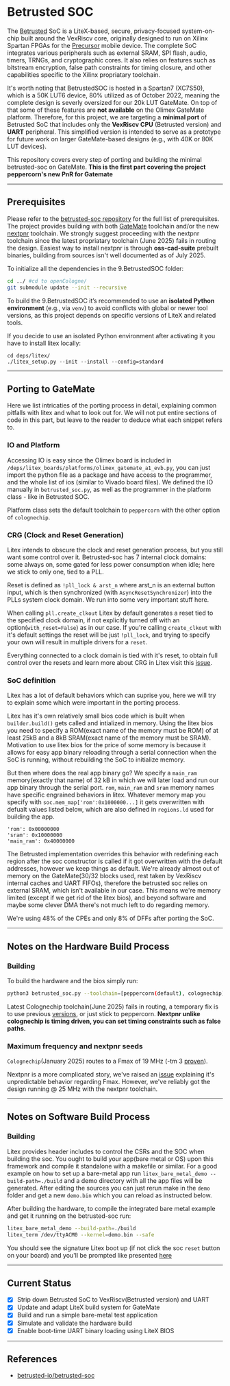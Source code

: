 # Betrusted SOC

The [Betrusted](https://github.com/betrusted-io/betrusted-soc) SoC is a LiteX-based, secure, privacy-focused system-on-chip built around the VexRiscv core, originally designed to run on Xilinx Spartan FPGAs for the [Precursor](https://www.crowdsupply.com/sutajio-kosagi/precursor) mobile device. The complete SoC integrates various peripherals such as external SRAM, SPI flash, audio, timers, TRNGs, and cryptographic cores. It also relies on features such as bitstream encryption, false path constraints for timing closure, and other capabilities specific to the Xilinx propriatary toolchain.

 It's worth noting that BetrustedSOC is hosted in a Spartan7 (XC7S50), which is a 50K LUT6 device, 80% utilized as of October 2022, meaning the complete design is severly oversized for our 20k LUT GateMate. On top of that some of these features are **not available** on the Olimex GateMate platform. Therefore, for this project, we are targeting a **minimal port** of Betrusted SoC that includes only the **VexRiscv CPU** (Betrusted version) and **UART** peripheral. This simplified version is intended to serve as a prototype for future work on larger GateMate-based designs (e.g., with 40K or 80K LUT devices).

 This repository covers every step of porting and building the minimal betrusted-soc on GateMate. **This is the first part covering the project peppercorn's new PnR for Gatemate**
<!-- Within this work package, we also plan to create a comprehensive blog that describes all FPGA/RTL developed for the project. -->
---

## Prerequisites

Please refer to the [betrusted-soc repository](https://github.com/betrusted-io/betrusted-soc) for the full list of prerequisites. The project provides building with both [GateMate](https://www.colognechip.com/programmable-logic/gatemate/#tab-313425) toolchain and/or the new [nextpnr](https://www.colognechip.com/programmable-logic/gatemate/#tab-313425) toolchain. We strongly suggest proceeding with the nextpnr toolchain since the latest propriatary toolchain (June 2025) fails in routing the design. Easiest way to install nextpnr is through **oss-cad-suite** prebuilt binaries, building from sources isn't well documented as of July 2025.

To initialize all the dependencies in the 9.BetrustedSOC folder:
```bash
cd ../ #cd to openCologne/
git submodule update --init --recursive
```

To build the 9.BetrustedSOC it’s recommended to use an **isolated Python environment** (e.g., via `venv`) to avoid conflicts with global or newer tool versions, as this project depends on specific versions of LiteX and related tools. 

If you decide to use an isolated Python environment after activating it you have to install litex locally:
```
cd deps/litex/
./litex_setup.py --init --install --config=standard
```

---

## Porting to GateMate
Here we list intricaties of the porting process in detail, explaining common pitfalls with litex and what to look out for. We will not put entire sections of code in this part, but leave to the reader to deduce what each snippet refers to.
### IO and Platform
Accessing IO is easy since the Olimex board is included in `/deps/litex_boards/platforms/olimex_gatemate_a1_evb.py`, you can just import the python file as a package and have access to the programmer, and the whole list of ios (similar to Vivado board files). We defined the IO manually in `betrusted_soc.py`, as well as the programmer in the platform class - like in Betrusted SOC. 

Platform class sets the default toolchain to `peppercorn` with the other option of `colognechip`.
### CRG (Clock and Reset Generation)
Litex intends to obscure the clock and reset generation process, but you still want some control over it. Betrusted-soc has 7 internal clock domains: some always on, some gated for less power consumption when idle; here we stick to only one, tied to a PLL.

Reset is defined as `!pll_lock & arst_n` where arst_n is an external button input, which is then synchronized (with `AsyncResetSynchronizer`) into the PLLs system clock domain. We run into some very important stuff here.

When calling `pll.create_clkout` Litex by default generates a reset tied to the specified clock domain, if not explicitly turned off with an option(`with_reset=False`) as in our case. If you're calling `create_clkout` with it's default settings the reset will be just `!pll_lock`, and trying to specify your own will result in multiple drivers for a `reset`.

Everything connected to a clock domain is tied with it's reset, to obtain full control over the resets and learn more about CRG in Litex visit this [issue](https://github.com/enjoy-digital/litex/issues/1805).

### SoC definition
Litex has a lot of default behaviors which can suprise you, here we will try to explain some which were important in the porting process.

Litex has it's own relatively small bios code which is built when `builder.build()` gets called and intialized in memory. Using the litex bios you need to specify a ROM(exact name of the memory must be ROM) of at least 25kB and a 8kB SRAM(exact name of the memory must be SRAM). Motivation to use litex bios for the price of some memory is because it allows for easy app binary reloading through a serial connection when the SoC is running, without rebuilding the SoC to initialize memory. 

But then where does the real app binary go? We specify a `main_ram` memory(exactly that name) of 32 kB in which we will later load and run our app binary through the serial port. `rom`, `main_ram` and `sram` memory names have specific engrained behaviors in litex. Whatever memory map you specify with `soc.mem_map['rom':0x1000000...]` it gets overwritten with defualt values listed below, which are also defined in `regions.ld` used for building the app.
```
'rom': 0x00000000
'sram': 0x10000000
'main_ram': 0x40000000
```
The Betrusted implementation overrides this behavior with redefining each region after the soc constructor is called if it got overwritten with the default addresses, however we keep things as default. We're already almost out of memory on the GateMate(30/32 blocks used, rest taken by VexRiscv internal caches and UART FIFOs), therefore the betrusted soc relies on external SRAM, which isn't available in our case. This means we're memory limited (except if we get rid of the litex bios), and beyond software and maybe some clever DMA there's not much left to do regarding memory.

We're using 48% of the CPEs and only 8% of DFFs after porting the SoC.

---
## Notes on the Hardware Build Process
### Building
To build the hardware and the bios simply run:
```bash
python3 betrusted_soc.py --toolchain=[peppercorn(default), colognechip] > build.log 2>&1
```
Latest Colognechip toolchain(June 2025) fails in routing, a temporary fix is to use previous [versions](https://github.com/chili-chips-ba/openCologne/issues/70), or just stick to peppercorn. **Nextpnr unlike colognechip is timing driven, you can set timing constraints such as false paths.**

### Maximum frequency and nextpnr seeds
`Colognechip`(January 2025) routes to a Fmax of 19 MHz (-tm 3 [proven](https://github.com/chili-chips-ba/openCologne/issues/62)).

Nextpnr is a more complicated story, we've raised an [issue](https://github.com/chili-chips-ba/openCologne/issues/73) explaining it's unpredictable behavior regarding Fmax. However, we've reliably got the design running @ 25 MHz with the nextpnr toolchain.

---


## Notes on Software Build Process
### Building 
Litex provides header includes to control the CSRs and the SOC when building the soc. You ought to build your app(bare metal or OS) upon this framework and compile it standalone with a makefile or similar. For a good example on how to set up a bare-metal app run `litex_bare_metal_demo --build-path=./build` and a demo directory with all the app files will be generated. After editing the sources you can just rerun make in the `demo` folder and get a new `demo.bin` which you can reload as instructed below.

After building the hardware, to compile the integrated bare metal example and get it running on the betrusted-soc run:
```bash
litex_bare_metal_demo --build-path=./build
litex_term /dev/ttyACM0 --kernel=demo.bin --safe
```
You should see the signature Litex boot up (if not click the soc `reset` button on your board) and you'll be prompted like presented [here](https://github.com/enjoy-digital/litex/tree/master/litex/soc/software/demo)

---

## Current Status

* [x] Strip down Betrusted SoC to VexRiscv(Betrusted version) and UART
* [x] Update and adapt LiteX build system for GateMate
* [x] Build and run a simple bare-metal test application
* [x] Simulate and validate the hardware build
* [x] Enable boot-time UART binary loading using LiteX BIOS

<!-- **EXTRA**: Incrementally reintroduce additional Betrusted SoC peripherals and features -->

---
## References

* [betrusted-io/betrusted-soc](https://github.com/betrusted-io/betrusted-soc)